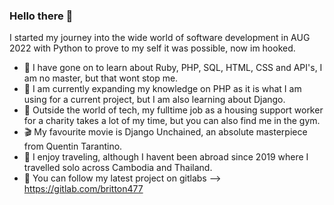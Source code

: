 ### Hello there 🖖

I started my journey into the wide world of software development in AUG 2022 with Python to prove to my self it was possible, now im hooked.  

- 🌱 I have gone on to learn about Ruby, PHP, SQL, HTML, CSS and API's, I am no master, but that wont stop me.  
- 📖 I am currently expanding my knowledge on PHP as it is what I am using for a current project, but I am also learning about Django.    
- 💬 Outside the world of tech, my fulltime job as a housing support worker for a charity takes a lot of my time, but you can also find me in the gym.  
- 🎬 My favourite movie is Django Unchained, an absolute masterpiece from Quentin Tarantino.  
- 🛫 I enjoy traveling, although I havent been abroad since 2019 where I travelled solo across Cambodia and Thailand.  
- 🦊 You can follow my latest project on gitlabs --> https://gitlab.com/britton477
